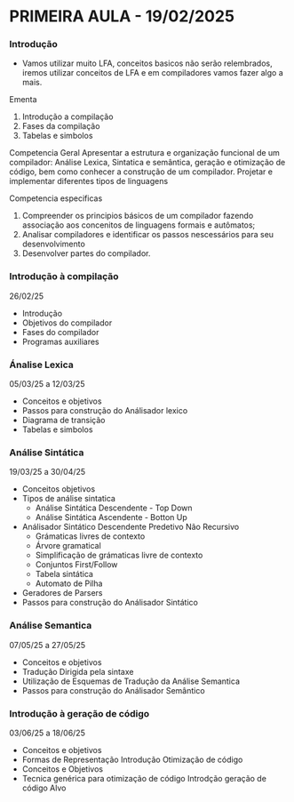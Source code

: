 # PRIMEIRA AULA - 19/02/2025

### Introdução
* Vamos utilizar muito LFA, conceitos basicos não serão relembrados, iremos utilizar conceitos de LFA e em compiladores vamos fazer algo a mais.

Ementa
1. Introdução a compilação
2. Fases da compilação
3. Tabelas e simbolos

Competencia Geral
Apresentar a estrutura e organização funcional de um compilador: Análise Lexica,
Sintatica e semântica, geração e otimização de código, bem como conhecer a construção de um compilador.
Projetar e implementar diferentes tipos de linguagens

Competencia especificas
1. Compreender os principios básicos de um compilador fazendo associação aos concenitos de linguagens formais e autômatos;
2. Analisar compiladores e identificar os passos nescessários para seu desenvolvimento
3. Desenvolver partes do compilador.

### Introdução à compilação
26/02/25
* Introdução
* Objetivos do compilador
* Fases do compilador
* Programas auxiliares

### Ánalise Lexica
05/03/25 a 12/03/25
* Conceitos e objetivos
* Passos para construção do Análisador lexico
* Diagrama de transição
* Tabelas e simbolos

### Análise Sintática
19/03/25 a 30/04/25
* Conceitos objetivos
* Tipos de análise sintatica
   * Análise Sintática Descendente - Top Down
   * Análise Sintática Ascendente - Botton Up
* Análisador Sintático Descendente Predetivo Não Recursivo
  * Grámaticas livres de contexto
  * Árvore gramatical
  * Simplificação de grámaticas livre de contexto
  * Conjuntos First/Follow
  * Tabela sintática
  * Automato de Pilha
* Geradores de Parsers
* Passos para construção do Análisador Sintático

### Análise Semantica
07/05/25 a 27/05/25
* Conceitos e objetivos
* Tradução Dirigida pela sintaxe
* Utilização de Esquemas de Tradução da Análise Semantica
* Passos para construção do Análisador Semântico

### Introdução à geração de código
03/06/25 a 18/06/25
* Conceitos e objetivos
* Formas de Representação
Introdução Otimização de código
* Conceitos e Objetivos
* Tecnica genérica para otimização de código
Introdção geração de código Alvo













